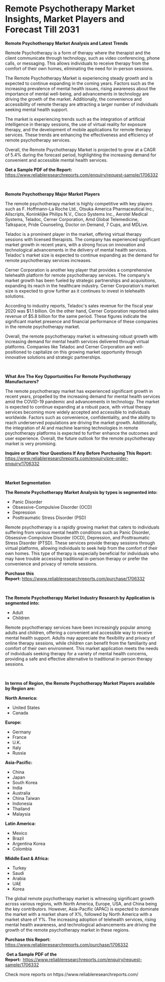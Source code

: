 <p><h1>Remote Psychotherapy Market Insights, Market Players and Forecast Till 2031</h1></p><p><strong>Remote Psychotherapy Market Analysis and Latest Trends</strong></p>
<p><p>Remote Psychotherapy is a form of therapy where the therapist and the client communicate through technology, such as video conferencing, phone calls, or messaging. This allows individuals to receive therapy from the comfort of their own homes, eliminating the need for in-person sessions.</p><p>The Remote Psychotherapy Market is experiencing steady growth and is expected to continue expanding in the coming years. Factors such as the increasing prevalence of mental health issues, rising awareness about the importance of mental well-being, and advancements in technology are driving the growth of the market. Additionally, the convenience and accessibility of remote therapy are attracting a larger number of individuals seeking mental health support.</p><p>The market is experiencing trends such as the integration of artificial intelligence in therapy sessions, the use of virtual reality for exposure therapy, and the development of mobile applications for remote therapy services. These trends are enhancing the effectiveness and efficiency of remote psychotherapy services.</p><p>Overall, the Remote Psychotherapy Market is projected to grow at a CAGR of 5.4% during the forecast period, highlighting the increasing demand for convenient and accessible mental health services.</p></p>
<p><strong>Get a Sample PDF of the Report:&nbsp;</strong> <a href="https://www.reliableresearchreports.com/enquiry/request-sample/1706332">https://www.reliableresearchreports.com/enquiry/request-sample/1706332</a></p>
<p>&nbsp;</p>
<p><strong>Remote Psychotherapy Major Market Players</strong></p>
<p><p>The remote psychotherapy market is highly competitive with key players such as F. Hoffmann-La Roche Ltd., Otsuka America Pharmaceutical Inc., Allscripts, Koninklijke Philips N.V., Cisco Systems Inc., Aerotel Medical Systems, Teladoc, Cerner Corporation, Amd Global Telemedicine, Talkspace, Pride Counseling, Doctor on Demand, 7 Cups, and MDLive.</p><p>Teladoc is a prominent player in the market, offering virtual therapy sessions with licensed therapists. The company has experienced significant market growth in recent years, with a strong focus on innovation and technological advancements in the delivery of mental health services. Teladoc's market size is expected to continue expanding as the demand for remote psychotherapy services increases.</p><p>Cerner Corporation is another key player that provides a comprehensive telehealth platform for remote psychotherapy services. The company's market growth has been fueled by strategic partnerships and acquisitions, expanding its reach in the healthcare industry. Cerner Corporation's market size is expected to grow further as it continues to invest in telehealth solutions.</p><p>According to industry reports, Teladoc's sales revenue for the fiscal year 2020 was $1.1 billion. On the other hand, Cerner Corporation reported sales revenue of $5.8 billion for the same period. These figures indicate the significant market presence and financial performance of these companies in the remote psychotherapy market.</p><p>Overall, the remote psychotherapy market is witnessing robust growth with increasing demand for mental health services delivered through virtual platforms. Companies like Teladoc and Cerner Corporation are well-positioned to capitalize on this growing market opportunity through innovative solutions and strategic partnerships.</p></p>
<p>&nbsp;</p>
<p><strong>What Are The Key Opportunities For Remote Psychotherapy Manufacturers?</strong></p>
<p><p>The remote psychotherapy market has experienced significant growth in recent years, propelled by the increasing demand for mental health services amid the COVID-19 pandemic and advancements in technology. The market is expected to continue expanding at a robust pace, with virtual therapy services becoming more widely accepted and accessible to individuals worldwide. Factors such as convenience, confidentiality, and the ability to reach underserved populations are driving the market growth. Additionally, the integration of AI and machine learning technologies in remote psychotherapy platforms is expected to further enhance the outcomes and user experience. Overall, the future outlook for the remote psychotherapy market is very promising.</p></p>
<p><strong>Inquire or Share Your Questions If Any Before Purchasing This Report:</strong> <a href="https://www.reliableresearchreports.com/enquiry/pre-order-enquiry/1706332">https://www.reliableresearchreports.com/enquiry/pre-order-enquiry/1706332</a></p>
<p>&nbsp;</p>
<p><strong>Market Segmentation</strong></p>
<p><strong>The Remote Psychotherapy Market Analysis by types is segmented into:</strong></p>
<p><ul><li>Panic Disorder</li><li>Obsessive-Compulsive Disorder (OCD)</li><li>Depression</li><li>Posttraumatic Stress Disorder (PSD)</li></ul></p>
<p><p>Remote psychotherapy is a rapidly growing market that caters to individuals suffering from various mental health conditions such as Panic Disorder, Obsessive-Compulsive Disorder (OCD), Depression, and Posttraumatic Stress Disorder (PTSD). These services provide therapy sessions through virtual platforms, allowing individuals to seek help from the comfort of their own homes. This type of therapy is especially beneficial for individuals who may have trouble accessing traditional in-person therapy or prefer the convenience and privacy of remote sessions.</p></p>
<p><strong>Purchase this Report:&nbsp;</strong><a href="https://www.reliableresearchreports.com/purchase/1706332">https://www.reliableresearchreports.com/purchase/1706332</a></p>
<p>&nbsp;</p>
<p><strong>The Remote Psychotherapy Market Industry Research by Application is segmented into:</strong></p>
<p><ul><li>Adult</li><li>Children</li></ul></p>
<p><p>Remote psychotherapy services have been increasingly popular among adults and children, offering a convenient and accessible way to receive mental health support. Adults may appreciate the flexibility and privacy of online therapy sessions, while children can benefit from the familiarity and comfort of their own environment. This market application meets the needs of individuals seeking therapy for a variety of mental health concerns, providing a safe and effective alternative to traditional in-person therapy sessions.</p></p>
<p>&nbsp;</p>
<p><strong>In terms of Region, the Remote Psychotherapy Market Players available by Region are:</strong></p>
<p>
    <p> <strong> North America: </strong>
        <ul>
            <li>United States</li>
            <li>Canada</li>
        </ul>
        </p> 
    <p> <strong> Europe: </strong>
        <ul>
            <li>Germany</li>
            <li>France</li>
            <li>U.K.</li>
            <li>Italy</li>
            <li>Russia</li>
        </ul>
        </p> 
    <p> <strong> Asia-Pacific: </strong>
        <ul>
            <li>China</li>
            <li>Japan</li>
            <li>South Korea</li>
            <li>India</li>
            <li>Australia</li>
            <li>China Taiwan</li>
            <li>Indonesia</li>
            <li>Thailand</li>
            <li>Malaysia</li>
        </ul>
        </p> 
    <p> <strong> Latin America: </strong>
        <ul>
            <li>Mexico</li>
            <li>Brazil</li>
            <li>Argentina Korea</li>
            <li>Colombia</li>
        </ul>
        </p> 
    <p> <strong> Middle East & Africa: </strong>
        <ul>
            <li>Turkey</li>
            <li>Saudi</li>
            <li>Arabia</li>
            <li>UAE</li>
            <li>Korea</li>
        </ul>
    </p>
    </p>
<p><p>The global remote psychotherapy market is witnessing significant growth across various regions, with North America, Europe, USA, and China being the key contributors. However, Asia-Pacific (APAC) is expected to dominate the market with a market share of X%, followed by North America with a market share of Y%. The increasing adoption of telehealth services, rising mental health awareness, and technological advancements are driving the growth of the remote psychotherapy market in these regions.</p></p>
<p><strong>Purchase this Report: </strong><a href="https://www.reliableresearchreports.com/purchase/1706332">https://www.reliableresearchreports.com/purchase/1706332</a></p>
<p>&nbsp;<strong>Get a Sample PDF of the Report:&nbsp;&nbsp;</strong><a href="https://www.reliableresearchreports.com/enquiry/request-sample/1706332">https://www.reliableresearchreports.com/enquiry/request-sample/1706332</a></p>
<p><strong></strong></p>
<p>Check more reports on https://www.reliableresearchreports.com/</p>